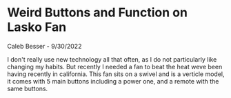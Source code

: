# Weird Buttons and Function on Lasko Fan

Caleb Besser - 9/30/2022

I don't really use new technology all that often, as I do not particularly like changing my habits. But recently I needed a fan to beat the heat weve been having recently in california. This fan sits on a swivel and is a verticle model, it comes with 5 main buttons including a power one, and a remote with the same buttons.
